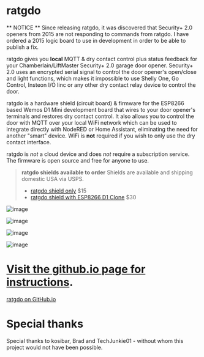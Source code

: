 # ratgdo

** NOTICE ** Since releasing ratgdo, it was discovered that Security+ 2.0 openers from 2015 are not responding to commands from ratgdo. I have ordered  a 2015 logic board to use in development in order to be able to publish a fix.

ratgdo gives you **local** MQTT & dry contact control plus status feedback for your Chamberlain/LiftMaster Security+ 2.0 garage door opener. Security+ 2.0 uses an encrypted serial signal to control the door opener's open/close and light functions, which makes it impossible to use Shelly One, Go Control, Insteon I/O linc or any other dry contact relay device to control the door. 

ratgdo is a hardware shield (circuit board) & firmware for the ESP8266 based Wemos D1 Mini development board that wires to your door opener's terminals and restores dry contact control. It also allows you to control the door with MQTT over your local WiFi network which can be used to integrate directly with NodeRED or Home Assistant, eliminating the need for another "smart" device. WiFi is **not** required if you wish to only use the dry contact interface.

ratgdo is *not* a cloud device and does *not* require a subscription service. The firmware is open source and free for anyone to use.

> **ratgdo shields available to order**
> Shields are available and shipping domestic USA via USPS.
>
> * [ratgdo shield only](https://square.link/u/xNP2Orez) $15
> * [ratgdo shield with ESP8266 D1 Clone](https://square.link/u/JaMwtjLL) $30

![image](https://user-images.githubusercontent.com/4663918/177624921-042e4da7-b284-43e8-84e4-b950a0d34840.png)

![image](https://user-images.githubusercontent.com/4663918/177997952-4e0f8ece-3309-4fb6-ab70-b2aa25bb092f.png)

![image](https://user-images.githubusercontent.com/4663918/177995941-b4989feb-de96-4f7a-a4cd-569aabcb7b94.png)

![image](https://user-images.githubusercontent.com/4663918/177998073-06684254-9adf-4d88-8568-5f2495dfc368.png)

# [Visit the github.io page for instructions](https://paulwieland.github.io/ratgdo/).
[ratgdo on GitHub.io](https://paulwieland.github.io/ratgdo/)

# Special thanks

Special thanks to kosibar, Brad and TechJunkie01 - without whom this project would not have been possible.

